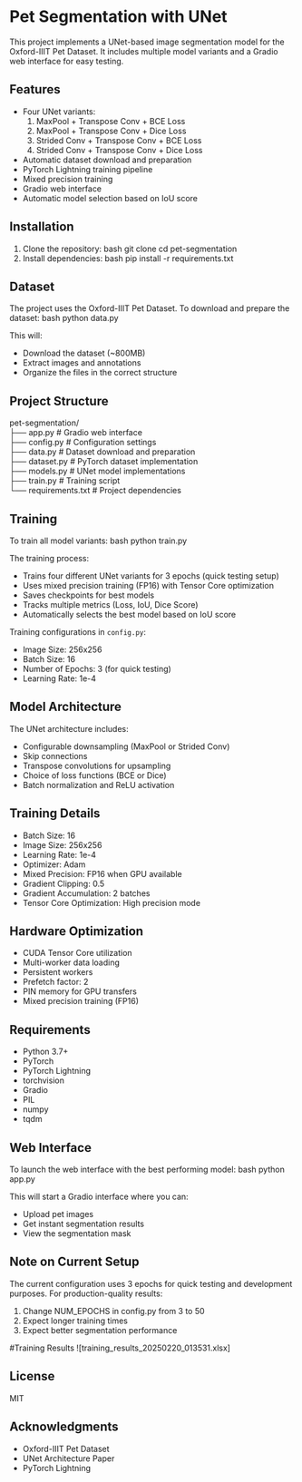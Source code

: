 # Pet Segmentation with UNet

This project implements a UNet-based image segmentation model for the Oxford-IIIT Pet Dataset. It includes multiple model variants and a Gradio web interface for easy testing.

## Features

- Four UNet variants:
  1. MaxPool + Transpose Conv + BCE Loss
  2. MaxPool + Transpose Conv + Dice Loss
  3. Strided Conv + Transpose Conv + BCE Loss
  4. Strided Conv + Transpose Conv + Dice Loss
- Automatic dataset download and preparation
- PyTorch Lightning training pipeline
- Mixed precision training
- Gradio web interface
- Automatic model selection based on IoU score

## Installation

1. Clone the repository:
bash
git clone <repository-url>
cd pet-segmentation
2. Install dependencies:
bash
pip install -r requirements.txt

## Dataset

The project uses the Oxford-IIIT Pet Dataset. To download and prepare the dataset:
bash
python data.py

This will:
- Download the dataset (~800MB)
- Extract images and annotations
- Organize the files in the correct structure

## Project Structure
pet-segmentation/</br>
├── app.py # Gradio web interface </br>
├── config.py # Configuration settings </br>
├── data.py # Dataset download and preparation </br>
├── dataset.py # PyTorch dataset implementation </br>
├── models.py # UNet model implementations </br>
├── train.py # Training script </br>
└── requirements.txt # Project dependencies </br>

## Training

To train all model variants:
bash
python train.py

The training process:
- Trains four different UNet variants for 3 epochs (quick testing setup)
- Uses mixed precision training (FP16) with Tensor Core optimization
- Saves checkpoints for best models
- Tracks multiple metrics (Loss, IoU, Dice Score)
- Automatically selects the best model based on IoU score

Training configurations in `config.py`:
- Image Size: 256x256
- Batch Size: 16
- Number of Epochs: 3 (for quick testing)
- Learning Rate: 1e-4

## Model Architecture

The UNet architecture includes:
- Configurable downsampling (MaxPool or Strided Conv)
- Skip connections
- Transpose convolutions for upsampling
- Choice of loss functions (BCE or Dice)
- Batch normalization and ReLU activation

## Training Details

- Batch Size: 16
- Image Size: 256x256
- Learning Rate: 1e-4
- Optimizer: Adam
- Mixed Precision: FP16 when GPU available
- Gradient Clipping: 0.5
- Gradient Accumulation: 2 batches
- Tensor Core Optimization: High precision mode

## Hardware Optimization

- CUDA Tensor Core utilization
- Multi-worker data loading
- Persistent workers
- Prefetch factor: 2
- PIN memory for GPU transfers
- Mixed precision training (FP16)

## Requirements

- Python 3.7+
- PyTorch
- PyTorch Lightning
- torchvision
- Gradio
- PIL
- numpy
- tqdm

## Web Interface

To launch the web interface with the best performing model:
bash
python app.py


This will start a Gradio interface where you can:
- Upload pet images
- Get instant segmentation results
- View the segmentation mask

## Note on Current Setup

The current configuration uses 3 epochs for quick testing and development purposes. For production-quality results:
1. Change NUM_EPOCHS in config.py from 3 to 50
2. Expect longer training times
3. Expect better segmentation performance

#Training Results
![training_results_20250220_013531.xlsx]

## License

MIT

## Acknowledgments

- Oxford-IIIT Pet Dataset
- UNet Architecture Paper
- PyTorch Lightning
